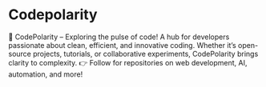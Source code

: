 # Codepolarity
🚀 CodePolarity – Exploring the pulse of code! A hub for developers passionate about clean, efficient, and innovative coding. Whether it’s open-source projects, tutorials, or collaborative experiments, CodePolarity brings clarity to complexity.  👉 Follow for repositories on web development, AI, automation, and more!
